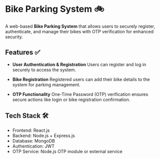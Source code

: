 ﻿
# Bike Parking System 🚲

A web-based **Bike Parking System** that allows users to securely register, authenticate, and manage their bikes with OTP verification for enhanced security.

## Features ✅

* **User Authentication & Registration**
  Users can register and log in securely to access the system.

* **Bike Registration**
  Registered users can add their bike details to the system for parking management.

* **OTP Functionality**
  One-Time Password (OTP) verification ensures secure actions like login or bike registration confirmation.

## Tech Stack 🛠️

* Frontend: React.js
* Backend: Node.js + Express.js
* Database: MongoDB
* Authentication: JWT
* OTP Service: Node.js OTP module or external service


